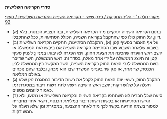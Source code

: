 **סדרי הקריאה השלישית**

[מקור: חלק ז׳ - הליך החקיקה / פרק שישי - הקריאה השנייה והקריאה השלישית / סעיף 92](https://he.wikisource.org/wiki/תקנון_הכנסת#סעיף_92)

 * (א) בתום הקריאה השנייה תתקיים מיד הקריאה השלישית, ובה תצביע הכנסת, בלא דיון, על החוק כולו כפי שהתקבל בקריאה השנייה, הכולל הסתייגויות, ככל שהתקבלו.
 * (ב) על אף האמור בסעיף קטן (א), התקבלה הסתייגות, תתקיים הקריאה השלישית בשבוע שלאחר השבוע שבו הסתיימה הקריאה השנייה אם ביקשו זאת הממשלה או יושב ראש הוועדה שהכינה את הצעת החוק, וימי הפגרה לא יבואו במניין; לעניין סעיף קטן זה תיוצג הממשלה על ידי אחד מאלה, בסדר זה: ראש הממשלה, השר שדיבר בשם הממשלה לגבי הצעת החוק בקריאה השנייה, השר המקשר בין הממשלה לבין הכנסת, שר אחר, או סגן שר בענייני המשרד שבו הוא מכהן, ובלבד שהם נוכחים באולם המליאה.
 * (ג) התקבל החוק, רשאי יוזם הצעת החוק לקבל את רשות הדיבור במסגרת זמן שלא תעלה על שלוש דקות; יושב ראש הישיבה רשאי לתת רשות דיבור במסגרת זמן כאמור ליוזמים נוספים.
 * (ד) סיעה שכל חבריה לא השתתפו בקריאה השנייה ובקריאה השלישית או נמנעו, ולא הגישו הסתייגויות או בקשות רשות דיבור במליאת הכנסת, רשאי אחד מחבריה למסור בשמה הודעה בקשר לכך מיד לאחר ההצבעה, במסגרת זמן שלא תעלה על חמש דקות.